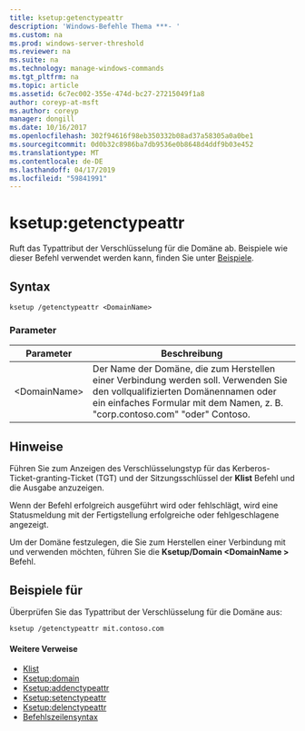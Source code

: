 ```yaml
---
title: ksetup:getenctypeattr
description: 'Windows-Befehle Thema ***- '
ms.custom: na
ms.prod: windows-server-threshold
ms.reviewer: na
ms.suite: na
ms.technology: manage-windows-commands
ms.tgt_pltfrm: na
ms.topic: article
ms.assetid: 6c7ec002-355e-474d-bc27-27215049f1a8
author: coreyp-at-msft
ms.author: coreyp
manager: dongill
ms.date: 10/16/2017
ms.openlocfilehash: 302f94616f98eb350332b08ad37a58305a0a0be1
ms.sourcegitcommit: 0d0b32c8986ba7db9536e0b8648d4ddf9b03e452
ms.translationtype: MT
ms.contentlocale: de-DE
ms.lasthandoff: 04/17/2019
ms.locfileid: "59841991"
---
```

# <a name="ksetupgetenctypeattr"></a>ksetup:getenctypeattr



Ruft das Typattribut der Verschlüsselung für die Domäne ab. Beispiele wie dieser Befehl verwendet werden kann, finden Sie unter [Beispiele](#BKMK_Examples).

## <a name="syntax"></a>Syntax

```
ksetup /getenctypeattr <DomainName> 
```

### <a name="parameters"></a>Parameter

|Parameter|Beschreibung|
|---------|-----------|
|\<DomainName>|Der Name der Domäne, die zum Herstellen einer Verbindung werden soll. Verwenden Sie den vollqualifizierten Domänennamen oder ein einfaches Formular mit dem Namen, z. B. "corp.contoso.com" "oder" Contoso.|

## <a name="remarks"></a>Hinweise

Führen Sie zum Anzeigen des Verschlüsselungstyp für das Kerberos-Ticket-granting-Ticket (TGT) und der Sitzungsschlüssel der **Klist** Befehl und die Ausgabe anzuzeigen.

Wenn der Befehl erfolgreich ausgeführt wird oder fehlschlägt, wird eine Statusmeldung mit der Fertigstellung erfolgreiche oder fehlgeschlagene angezeigt.

Um der Domäne festzulegen, die Sie zum Herstellen einer Verbindung mit und verwenden möchten, führen Sie die **Ksetup/Domain \<DomainName >** Befehl.

## <a name="BKMK_Examples"></a>Beispiele für

Überprüfen Sie das Typattribut der Verschlüsselung für die Domäne aus:
```
ksetup /getenctypeattr mit.contoso.com
```

#### <a name="additional-references"></a>Weitere Verweise

-   [Klist](klist.md)
-   [Ksetup:domain](ksetup-domain.md)
-   [Ksetup:addenctypeattr](ksetup-addenctypeattr.md)
-   [Ksetup:setenctypeattr](ksetup-setenctypeattr.md)
-   [Ksetup:delenctypeattr](ksetup-delenctypeattr.md)
-   [Befehlszeilensyntax](command-line-syntax-key.md)